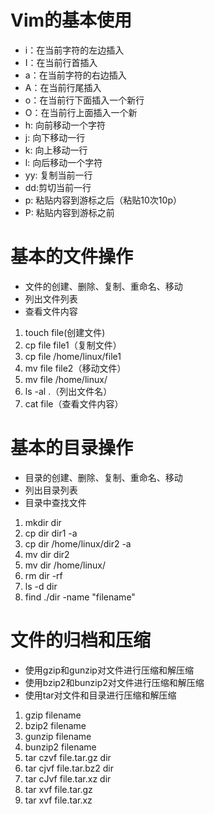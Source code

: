 # Vim的基本使用
- i：在当前字符的左边插入
- I：在当前行首插入
- a：在当前字符的右边插入
- A：在当前行尾插入
- o：在当前行下面插入一个新行
- O：在当前行上面插入一个新
- h: 向前移动一个字符
- j: 向下移动一行
- k: 向上移动一行
- l: 向后移动一个字符
- yy: 复制当前一行
- dd:剪切当前一行
- p: 粘贴内容到游标之后（粘贴10次10p）
- P: 粘贴内容到游标之前
# 基本的文件操作
- 文件的创建、删除、复制、重命名、移动
- 列出文件列表
- 查看文件内容
1. touch  file(创建文件)
2. cp file file1（复制文件）
3. cp file  /home/linux/file1
4. mv file   file2（移动文件）
5. mv file  /home/linux/
6. ls -al  .（列出文件名）
7. cat  file（查看文件内容）
# 基本的目录操作
- 目录的创建、删除、复制、重命名、移动
- 列出目录列表
- 目录中查找文件
1. mkdir dir
2. cp dir   dir1  -a
3. cp dir   /home/linux/dir2  -a
4. mv dir  dir2
5. mv dir  /home/linux/
6. rm  dir  -rf
7. ls -d  dir
8. find  ./dir  -name  "filename"
# 文件的归档和压缩
- 使用gzip和gunzip对文件进行压缩和解压缩
- 使用bzip2和bunzip2对文件进行压缩和解压缩
- 使用tar对文件和目录进行压缩和解压缩
1. gzip  filename
2. bzip2  filename
3. gunzip filename
4. bunzip2  filename
5. tar czvf  file.tar.gz dir
6. tar cjvf  file.tar.bz2 dir
7. tar cJvf  file.tar.xz  dir
8. tar xvf  file.tar.gz
9. tar xvf  file.tar.xz
